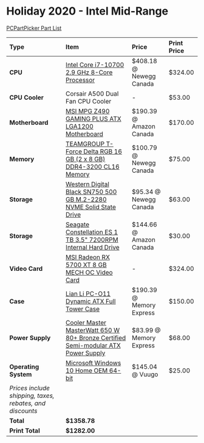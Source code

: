 # Holiday 2020 - Intel Mid-Range

[PCPartPicker Part List](https://ca.pcpartpicker.com/list/ncC4Zw)

Type|Item|Price|Print Price
:----|:----|:----|:----
**CPU** | [Intel Core i7-10700 2.9 GHz 8-Core Processor](https://ca.pcpartpicker.com/product/dLK2FT/intel-core-i7-10700-29-ghz-8-core-processor-bx8070110700) | $408.18 @ Newegg Canada | $324.00
**CPU Cooler**| Corsair A500 Dual Fan CPU Cooler|- | $53.00
**Motherboard** | [MSI MPG Z490 GAMING PLUS ATX LGA1200 Motherboard](https://ca.pcpartpicker.com/product/YNTzK8/msi-mpg-z490-gaming-plus-atx-lga1200-motherboard-mpg-z490-gaming-plus) | $190.39 @ Amazon Canada | $170.00
**Memory** | [TEAMGROUP T-Force Delta RGB 16 GB (2 x 8 GB) DDR4-3200 CL16 Memory](https://ca.pcpartpicker.com/product/2bJtt6/teamgroup-t-force-delta-rgb-16-gb-2-x-8-gb-ddr4-3200-cl16-memory-tf3d416g3200hc16cdc01) | $100.79 @ Newegg Canada | $75.00
**Storage** | [Western Digital Black SN750 500 GB M.2-2280 NVME Solid State Drive](https://ca.pcpartpicker.com/product/KTQG3C/western-digital-wd_black-sn750-500-gb-m2-2280-nvme-solid-state-drive-wds500g3x0c) | $95.34 @ Newegg Canada | $63.00
**Storage** | [Seagate Constellation ES 1 TB 3.5" 7200RPM Internal Hard Drive](https://ca.pcpartpicker.com/product/ZwsKHx/seagate-internal-hard-drive-st1000nm0011) | $144.66 @ Amazon Canada | $30.00
**Video Card** | [MSI Radeon RX 5700 XT 8 GB MECH OC Video Card](https://ca.pcpartpicker.com/product/HWbCmG/msi-radeon-rx-5700-xt-8-gb-mech-oc-video-card-rx-5700-xt-mech-oc) |- | $324.00
**Case** | [Lian Li PC-O11 Dynamic ATX Full Tower Case](https://ca.pcpartpicker.com/product/Hwkj4D/lian-li-pc-o11dx-atx-full-tower-case-pc-o11dx) | $190.39 @ Memory Express | $150.00
**Power Supply** | [Cooler Master MasterWatt 650 W 80+ Bronze Certified Semi-modular ATX Power Supply](https://ca.pcpartpicker.com/product/VGc48d/cooler-master-masterwatt-650w-80-bronze-certified-semi-modular-atx-power-supply-mpx-6501-amaab-us) | $83.99 @ Memory Express | $68.00
**Operating System** | [Microsoft Windows 10 Home OEM 64-bit](https://ca.pcpartpicker.com/product/wtgPxr/microsoft-os-kw900140) | $145.04 @ Vuugo | $25.00
 | *Prices include shipping, taxes, rebates, and discounts* |
 | **Total** | **$1358.78**
 | **Print Total** | **$1282.00**
